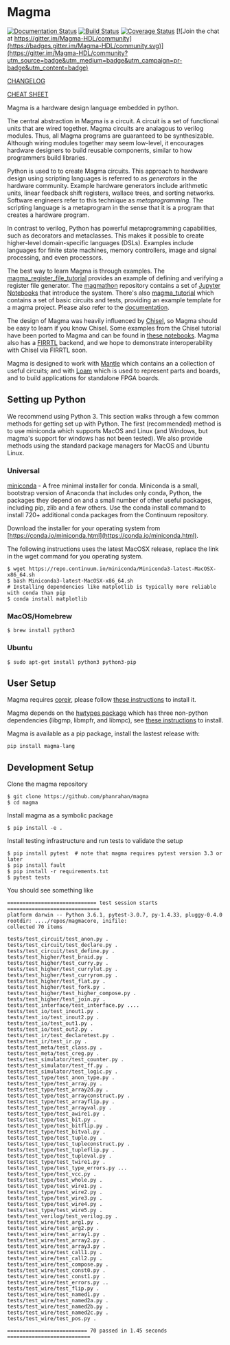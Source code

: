 # Magma
[![Documentation Status](https://readthedocs.org/projects/magma/badge/?version=latest)](https://magma.readthedocs.io/en/latest/?badge=latest)
[![Build Status](https://travis-ci.org/phanrahan/magma.svg?branch=master)](https://travis-ci.org/phanrahan/magma)
[![Coverage Status](https://coveralls.io/repos/github/phanrahan/magma/badge.svg?branch=master)](https://coveralls.io/github/phanrahan/magma?branch=master)
[![Join the chat at https://gitter.im/Magma-HDL/community](https://badges.gitter.im/Magma-HDL/community.svg)](https://gitter.im/Magma-HDL/community?utm_source=badge&utm_medium=badge&utm_campaign=pr-badge&utm_content=badge)

[CHANGELOG](https://github.com/phanrahan/magma/blob/master/CHANGELOG.md)

[CHEAT SHEET](https://github.com/phanrahan/magma/blob/master/docs/cheat_sheet.md)

Magma is a hardware design language embedded in python.

The central abstraction in Magma is a circuit.
A circuit is a set of functional units that are wired together.
Magma circuits are analagous to verilog modules.
Thus, all Magma programs are guaranteed to be synthesizable.
Although wiring modules together may seem low-level,
it encourages hardware designers to build reusable components,
similar to how programmers build libraries.

Python is used to to create Magma circuits.
This approach to hardware design using scripting languages
is referred to as *generators* in the hardware community.
Example hardware generators include 
arithmetic units,
linear feedback shift registers,
wallace trees,
and sorting networks.
Software engineers refer to this technique as *metaprogramming*.
The scripting language is a metaprogram 
in the sense that it is a program that creates a hardware program.

In contrast to verilog,
Python has powerful metaprogramming capabilities,
such as decorators and metaclasses.
This makes it possible to create 
higher-level domain-specific languages (DSLs).
Examples include languages for
finite state machines,
memory controllers,
image and signal processing,
and even processors.

The best way to learn Magma is through examples.
The [magma_register_file_tutorial](https://github.com/leonardt/magma_register_file_tutorial)
provides an example of defining and verifying a register file generator.
The
[magmathon](https://github.com/phanrahan/magmathon) repository contains
a set of [Jupyter
Notebooks](https://github.com/phanrahan/magmathon/tree/master/notebooks/tutorial)
that introduce the system. There's also
[magma_tutorial](https://github.com/leonardt/magma_tutorial) which contains a
set of basic circuits and tests, providing an example template for a magma
project.  Please also refer to the
[documentation](http://magma.readthedocs.io/).

The design of Magma was heavily influenced by 
[Chisel](https://chisel.eecs.berkeley.edu/),
so Magma should be easy to learn if you know Chisel.
Some examples from the Chisel tutorial have been ported to
Magma and can be found in [these
notebooks](https://github.com/phanrahan/magmathon/tree/master/notebooks/coreir-tutorial).
Magma also has a 
[FIRRTL](https://github.com/freechipsproject/firrtl) backend,
and we hope to demonstrate interoperability with Chisel via FIRRTL soon.

Magma is designed to work with
[Mantle](https://github.com/phanrahan/mantle) 
which contains an a collection of useful circuits;
and with [Loam](https://github.com/phanrahan/loam)
which is used to represent parts and boards,
and to build applications for standalone FPGA boards.

## Setting up Python
We recommend using Python 3.  This section walks through a few common methods
for getting set up with Python. The first (recommended) method is to use
miniconda which supports MacOS and Linux (and Windows, but magma's support for
windows has not been tested).  We also provide methods using the standard
package managers for MacOS and Ubuntu Linux.

### Universal
[miniconda](https://conda.io/miniconda.html) - A free minimal installer for
conda. Miniconda is a small, bootstrap version of Anaconda that includes only
conda, Python, the packages they depend on and a small number of other useful
packages, including pip, zlib and a few others. Use the conda install command
to install 720+ additional conda packages from the Continuum repository.

Download the installer for your operating system from
[https://conda.io/miniconda.html](https://conda.io/miniconda.html).

The following instructions uses the latest MacOSX release, replace the link in
the wget command for you operating system.
```
$ wget https://repo.continuum.io/miniconda/Miniconda3-latest-MacOSX-x86_64.sh
$ bash Miniconda3-latest-MacOSX-x86_64.sh
# Installing dependencies like matplotlib is typically more reliable with conda than pip
$ conda install matplotlib
```

### MacOS/Homebrew
```
$ brew install python3
```

### Ubuntu
```
$ sudo apt-get install python3 python3-pip
```

## User Setup
Magma requires [coreir](https://github.com/rdaly525/coreir), 
please follow [these instructions](https://github.com/rdaly525/coreir/blob/master/INSTALL.md) to install it.

Magma depends on the [hwtypes package](https://github.com/leonardt/hwtypes)
which has three non-python dependencies (libgmp, libmpfr, and libmpc), see
[these instructions](https://github.com/leonardt/hwtypes#install) to install.

Magma is available as a pip package, install the lastest release with:
```
pip install magma-lang
```

## Development Setup
Clone the magma repository
```
$ git clone https://github.com/phanrahan/magma
$ cd magma
```

Install magma as a symbolic package
```
$ pip install -e .
```

Install testing infrastructure and run tests to validate the setup
```
$ pip install pytest  # note that magma requires pytest version 3.3 or later
$ pip install fault
$ pip install -r requirements.txt
$ pytest tests
```

You should see something like
```
============================= test session starts ==============================
platform darwin -- Python 3.6.1, pytest-3.0.7, py-1.4.33, pluggy-0.4.0
rootdir: ..../repos/magmacore, inifile:
collected 70 items

tests/test_circuit/test_anon.py .
tests/test_circuit/test_declare.py .
tests/test_circuit/test_define.py .
tests/test_higher/test_braid.py .
tests/test_higher/test_curry.py .
tests/test_higher/test_currylut.py .
tests/test_higher/test_curryrom.py .
tests/test_higher/test_flat.py .
tests/test_higher/test_fork.py .
tests/test_higher/test_higher_compose.py .
tests/test_higher/test_join.py .
tests/test_interface/test_interface.py ....
tests/test_io/test_inout1.py .
tests/test_io/test_inout2.py .
tests/test_io/test_out1.py .
tests/test_io/test_out2.py .
tests/test_ir/test_declaretest.py .
tests/test_ir/test_ir.py .
tests/test_meta/test_class.py .
tests/test_meta/test_creg.py .
tests/test_simulator/test_counter.py .
tests/test_simulator/test_ff.py .
tests/test_simulator/test_logic.py .
tests/test_type/test_anon_type.py .
tests/test_type/test_array.py .
tests/test_type/test_array2d.py .
tests/test_type/test_arrayconstruct.py .
tests/test_type/test_arrayflip.py .
tests/test_type/test_arrayval.py .
tests/test_type/test_awire1.py .
tests/test_type/test_bit.py .
tests/test_type/test_bitflip.py .
tests/test_type/test_bitval.py .
tests/test_type/test_tuple.py .
tests/test_type/test_tupleconstruct.py .
tests/test_type/test_tupleflip.py .
tests/test_type/test_tupleval.py .
tests/test_type/test_twire1.py .
tests/test_type/test_type_errors.py ...
tests/test_type/test_vcc.py .
tests/test_type/test_whole.py .
tests/test_type/test_wire1.py .
tests/test_type/test_wire2.py .
tests/test_type/test_wire3.py .
tests/test_type/test_wire4.py .
tests/test_type/test_wire5.py .
tests/test_verilog/test_verilog.py .
tests/test_wire/test_arg1.py .
tests/test_wire/test_arg2.py .
tests/test_wire/test_array1.py .
tests/test_wire/test_array2.py .
tests/test_wire/test_array3.py .
tests/test_wire/test_call1.py .
tests/test_wire/test_call2.py .
tests/test_wire/test_compose.py .
tests/test_wire/test_const0.py .
tests/test_wire/test_const1.py .
tests/test_wire/test_errors.py ..
tests/test_wire/test_flip.py .
tests/test_wire/test_named1.py .
tests/test_wire/test_named2a.py .
tests/test_wire/test_named2b.py .
tests/test_wire/test_named2c.py .
tests/test_wire/test_pos.py .

========================== 70 passed in 1.45 seconds ===========================
```

